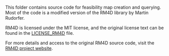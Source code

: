 This folder contains source code for feasibility map creation and querying. Most of the code is a modified version of the RM4D library by Martin Rudorfer.  

RM4D is licensed under the MIT license, and the original license text can be found in the [LICENSE_RM4D](LICENSE_RM4D) file.  

For more details and access to the original RM4D source code, visit the [RM4D project website](https://mrudorfer.github.io/rm4d/).
